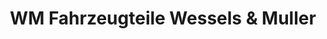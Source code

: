 ---
title: "WM Fahrzeugteile Wessels & Muller"
url: /gronau/wm-fahrzeugteile-wessels-und-muller/
shop: Autoteile
---